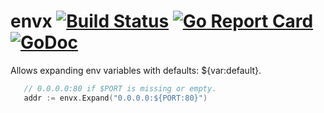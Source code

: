  # envx [![Build Status](https://travis-ci.org/bojanz/envx.png?branch=master)](https://travis-ci.org/bojanz/envx) [![Go Report Card](https://goreportcard.com/badge/github.com/bojanz/envx)](https://goreportcard.com/report/github.com/bojanz/envx) [![GoDoc](https://godoc.org/github.com/bojanz/envx?status.svg)](https://godoc.org/github.com/bojanz/envx)

Allows expanding env variables with defaults: ${var:default}.

 ```go
    // 0.0.0.0:80 if $PORT is missing or empty.
    addr := envx.Expand("0.0.0.0:${PORT:80}")
 ```
